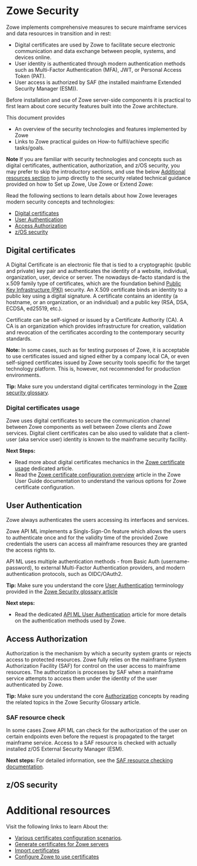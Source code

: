 # Zowe Security
Zowe implements comprehensive measures to secure mainframe services and data resources in transition and in rest:

- Digital certificates are used by Zowe to facilitate secure electronic communication and data exchange between people, systems, and devices online.
- User identity is authenticated through modern authentication methods such as Multi-Factor Authentication (MFA), JWT, or Personal Access Token (PAT).
- User access is authorized by SAF (the installed mainframe Extended Security Manager (ESM)).

Before installation and use of Zowe server-side components it is practical to first learn about core security features built into the Zowe architecture.

This document provides 
  - An overview of the security technologies and features implemented by Zowe
  - Links to Zowe practical guides on How-to fulfil/achieve specific tasks/goals.    

**Note** If you are familiar with security technologies and concepts such as digital certificates, authentication, authorization, and z/OS security, 
you may prefer to skip the introductory sections, and use the below [Additional resources section](#additional-resources) 
to jump directly to the security related technical guidance provided on how to Set up Zowe, Use Zowe or Extend Zowe:

<!-- TODO#PZA: provide general security architecture overview diagram -->

Read the following sections to learn details about how Zowe leverages modern security concepts and technologies:
  - [Digital certificates](#digital-certificates)
  - [User Authentication](#user-authentication)
  - [Access Authorization](#access-authorization)
  - [z/OS security](#zos-security)

## Digital certificates
A Digital Certificate is an electronic file that is tied to a cryptographic (public and private) key pair and authenticates the identity of a website, individual, organization, user, device or server.
The nowadays de-facto standard is the x.509 family type of certificates, which are the foundation behind [Public Key Infrastructure (PKI)](#public-key-infrastructure) security.
An X.509 certificate binds an identity to a public key using a digital signature.
A certificate contains an identity (a hostname, or an organization, or an individual) and a public key (RSA, DSA, ECDSA, ed25519, etc.).

Certificate can be self-signed or issued by a Certificate Authority (CA). A CA is an organization which provides infrastructure for creation, validation and revocation of the certificates according to the contemporary security standards.

**Note:** 
In some cases, such as for testing purposes of Zowe, it is acceptable to use certificates issued and signed either by a company local CA, or even self-signed certificates issued by Zowe security tools specific for the target technology platform.
This is, however, not recommended for production environments.

**Tip:** Make sure you understand digital certificates terminology in the [Zowe security glossary](../appendix/zowe-security-glossary#certificate-concepts).

### Digital certificates usage
Zowe uses digital certificates to secure the communication channel between Zowe components as well between Zowe clients and Zowe services. Digital client certificates can be also used to validate that a client-user (aka service user) identity is known to the mainframe security facility.   

**Next Steps:**
- Read more about digital certificates mechanics in the [Zowe certificate usage](../user-guide/use-certificates.md) dedicated article.
- Read the [Zowe certificate configuration overview](../user-guide/configure-certificates.md) article in the Zowe User Guide documentation to understand the various options for Zowe certificate configuration.

## User Authentication
Zowe always authenticates the users accessing its interfaces and services. 

Zowe API ML implements a Singls-Sign-On feature which allows the users to authenticate once and for the validity time of the provided Zowe credentials the users can access all mainframe resources they are granted the access rights to.    

API ML uses multiple authentication methods - from Basic Auth (username-password), to external Multi-Factor Authentication providers, and modern authentication protocols, such as OIDC/OAuth2.    

**Tip:** Make sure you understand the core [User Authentication](../appendix/zowe-security-glossary#user-authentication "The process or action of verifying the identity of a user or process.") terminology provided in the [Zowe Security glossary article](../appendix/zowe-security-glossary#user-authentication)

**Next steps:**
- Read the dedicated [API ML User Authentication](./zowe-security-authentication) article for more details on the authentication methods used by Zowe.    

## Access Authorization
Authorization is the mechanism by which a security system grants or rejects access to protected resources.
Zowe fully relies on the mainframe System Authorization Facility (SAF) for control on the user access to mainframe resources. The authorization is processes by SAF when a mainframe service attempts to access them under the identity of the user authenticated by Zowe.

**Tip:**
Make sure you understand the core [Authorization](../appendix/zowe-security-glossary#access-authorization "Is any mechanism by which a system grants or revokes the right to access some data or perform some action.") concepts by reading the 
related topics in the Zowe Security Glossary article.

### SAF resource check
In some cases Zowe API ML can check for the authorization of the user on certain endpoints even before the request is propagated to the target mainframe service.
Access to a SAF resource is checked with actually installed z/OS External Security Manager (ESM).

**Next steps:**
For detailed information, see the [SAF resource checking documentation](../user-guide/api-mediation/api-gateway-configuration#saf-resource-checking).

## z/OS security
<!-- TODO: PZA. Describe briefly z/OS security concepts (other that Authorization) -->

# Additional resources
Visit the following links to learn About the: 
- [Various certificates configuration scenarios](../user-guide/certificate-configuration-scenarios).
- [Generate certificates for Zowe servers](../user-guide/generate-certificates)
- [Import certificates](../user-guide/import-certificates)
- [Configure Zowe to use certificates](../user-guide/configure-certificates)
